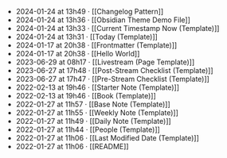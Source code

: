 - 2024-01-24 at 13h49 · [[Changelog Pattern]]
- 2024-01-24 at 13h36 · [[Obsidian Theme Demo File]]
- 2024-01-24 at 13h33 · [[Current Timestamp Now (Template)]]
- 2024-01-24 at 13h31 · [[Today (Template)]]
- 2024-01-17 at 20h38 · [[Frontmatter (Template)]]
- 2024-01-17 at 20h38 · [[Hello World]]
- 2023-06-29 at 08h17 · [[Livestream (Page Template)]]
- 2023-06-27 at 17h48 · [[Post-Stream Checklist (Template)]]
- 2023-06-27 at 17h47 · [[Pre-Stream Checklist (Template)]]
- 2022-02-13 at 19h46 · [[Starter Note (Template)]]
- 2022-02-13 at 19h46 · [[Book (Template)]]
- 2022-01-27 at 11h57 · [[Base Note (Template)]]
- 2022-01-27 at 11h55 · [[Weekly Note (Template)]]
- 2022-01-27 at 11h49 · [[Daily Note (Template)]]
- 2022-01-27 at 11h44 · [[People (Template)]]
- 2022-01-27 at 11h06 · [[Last Modified Date  (Template)]]
- 2022-01-27 at 11h06 · [[README]]
